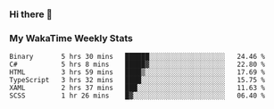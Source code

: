 ### Hi there 👋

<!--
**royschrauwen/royschrauwen** is a ✨ _special_ ✨ repository because its `README.md` (this file) appears on your GitHub profile.

Here are some ideas to get you started:

- 🔭 I’m currently working on ...
- 🌱 I’m currently learning ...
- 👯 I’m looking to collaborate on ...
- 🤔 I’m looking for help with ...
- 💬 Ask me about ...
- 📫 How to reach me: ...
- 😄 Pronouns: ...
- ⚡ Fun fact: ...
-->


### My WakaTime Weekly Stats
<!--START_SECTION:waka-->

```text
Binary       5 hrs 30 mins   ██████░░░░░░░░░░░░░░░░░░░   24.46 %
C#           5 hrs 8 mins    █████▓░░░░░░░░░░░░░░░░░░░   22.80 %
HTML         3 hrs 59 mins   ████▒░░░░░░░░░░░░░░░░░░░░   17.69 %
TypeScript   3 hrs 32 mins   ████░░░░░░░░░░░░░░░░░░░░░   15.75 %
XAML         2 hrs 37 mins   ███░░░░░░░░░░░░░░░░░░░░░░   11.63 %
SCSS         1 hr 26 mins    █▓░░░░░░░░░░░░░░░░░░░░░░░   06.40 %
```

<!--END_SECTION:waka-->
